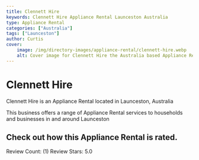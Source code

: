 ```yaml
---
title: Clennett Hire
keywords: Clennett Hire Appliance Rental Launceston Australia 
type: Appliance Rental 
categories: ["Australia"]
tags: ["Launceston"]
author: Curtis
cover:
    image: /img/directory-images/appliance-rental/clennett-hire.webp
    alt: Cover image for Clennett Hire the Australia based Appliance Rental servicing Launceston 
---
```


# Clennett Hire
Clennett Hire is an Appliance Rental located in Launceston, Australia

This business offers a range of Appliance Rental services to households and businesses in and around Launceston

## Check out how this Appliance Rental is rated.
Review Count: (1)
Review Stars: 5.0

